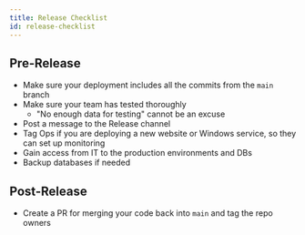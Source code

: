 ```yaml
---
title: Release Checklist
id: release-checklist
---
```


## Pre-Release

- Make sure your deployment includes all the commits from the `main` branch
- Make sure your team has tested thoroughly
    - "No enough data for testing" cannot be an excuse
- Post a message to the Release channel
- Tag Ops if you are deploying a new website or Windows service, so they can set up monitoring
- Gain access from IT to the production environments and DBs
- Backup databases if needed

## Post-Release

- Create a PR for merging your code back into `main` and tag the repo owners 
